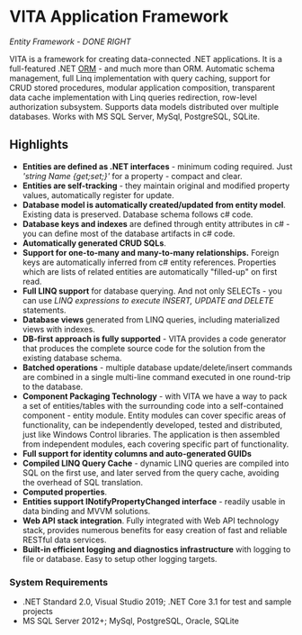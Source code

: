 # VITA Application Framework  
*Entity Framework - DONE RIGHT*  

VITA is a framework for creating data-connected .NET applications. It is a full-featured .NET [ORM](http://en.wikipedia.org/wiki/Object-relational_mapping) - and much more than ORM. Automatic schema management, full Linq implementation with query caching, support for CRUD stored procedures, modular application composition, transparent data cache implementation with Linq queries redirection, row-level authorization subsystem. Supports data models distributed over multiple databases. 
Works with MS SQL Server, MySql, PostgreSQL, SQLite.

## Highlights
* **Entities are defined as .NET interfaces** - minimum coding required. Just _'string Name {get;set;}'_ for a property - compact and clear. 
* **Entities are self-tracking** - they maintain original and modified property values, automatically register for update. 
* **Database model is automatically created/updated from entity model**. Existing data is preserved. Database schema follows c# code. 
* **Database keys and indexes** are defined through entity attributes in c# - you can define most of the database artifacts in c# code.
* **Automatically generated CRUD SQLs**. 
* **Support for one-to-many and many-to-many relationships.** Foreign keys are automatically inferred from c# entity references. Properties which are lists of related entities are automatically "filled-up" on first read. 
* **Full LINQ support** for database querying. And not only SELECTs - you can use *LINQ expressions to execute INSERT, UPDATE and DELETE* statements.
* **Database views** generated from LINQ queries, including materialized views with indexes.
* **DB-first approach is fully supported** - VITA provides a code generator that produces the complete source code for the solution from the existing database schema. 
* **Batched operations** - multiple database update/delete/insert commands are combined in a single multi-line command executed in one round-trip to the database.  
* **Component Packaging Technology** - with VITA we have a way to pack a set of entities/tables with the surrounding code into a self-contained component - entity module. Entity modules can cover specific areas of functionality, can be independently developed, tested and distributed, just like Windows Control libraries. The application is then assembled from independent modules, each covering specific part of functionality. 
* **Full support for identity columns and auto-generated GUIDs**
* **Compiled LINQ Query Cache** - dynamic LINQ queries are compiled into SQL on the first use, and later served from the query cache, avoiding the overhead of SQL translation. 
* **Computed properties**.
* **Entities support INotifyPropertyChanged interface** - readily usable in data binding and MVVM solutions.
* **Web API stack integration**. Fully integrated with Web API technology stack, provides numerous benefits for easy creation of fast and reliable RESTful data services. 
* **Built-in efficient logging and diagnostics infrastructure** with logging to file or database. Easy to setup other logging targets. 


### System Requirements
* .NET Standard 2.0, Visual Studio 2019; .NET Core 3.1 for test and sample projects 
* MS SQL Server 2012+; MySql, PostgreSQL, Oracle, SQLite


